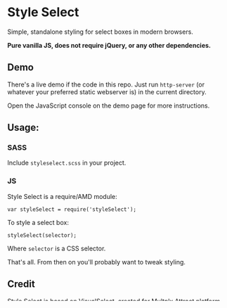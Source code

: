 # Style Select

Simple, standalone styling for select boxes in modern browsers.

**Pure vanilla JS, does not require jQuery, or any other dependencies.**

## Demo

There's a live demo if the code in this repo. Just run `http-server` (or whatever your preferred static webserver is) in the current directory.

Open the JavaScript console on the demo page for more instructions.

## Usage:

### SASS

Include `styleselect.scss` in your project.

### JS

Style Select is a require/AMD module:

    var styleSelect = require('styleSelect');

To style a select box:

    styleSelect(selector);

Where `selector` is a CSS selector.

That's all. From then on you'll probably want to tweak styling.

## Credit

Style Select is based on [VisualSelect](https://github.com/LeslieOA/VisualSelect), created for Multplx Attract platform.

Style select adds standalone functionality, lots of bugfixes, docs and a demo, the license has also been changed from WTFPL to the MIT license.
